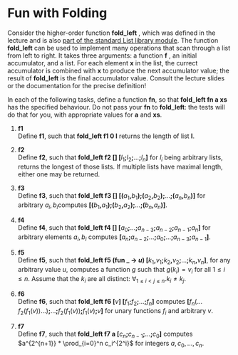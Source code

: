 # Fun with Folding
Consider the higher-order function 
**fold_left**
, which was defined in the lecture and is also [part of the standard List library module](https://v2.ocaml.org/api/List.html#VALfold_left). The function 
**fold_left**
 can be used to implement many operations that scan through a list from left to right. It takes three arguments: a function 
 **f**
 , an initial accumulator, and a list. For each element 
 **x**
 in the list, the currect accumulator is combined with **x** to produce the next accumulator value; the result of **fold_left** is the final accumulator value. Consult the lecture slides or the documentation for the precise definition!

In each of the following tasks, define a function **fn**, so that **fold_left fn a xs** has the specified behaviour. Do not pass your **fn** to **fold_left**: the tests will do that for you, with appropriate values for **a** and **xs**.

1. **f1**  
    Define **f1**, such that **fold_left f1 0 l** returns the length of list **l**.

2. **f2**  
    Define **f2**, such that **fold_left f2 \[\] \[**$l_1$**;**$l_2$**;**$\dots$**;**$l_n$**\]** for $l_i$ being arbitrary lists, returns the longest of those lists. If multiple lists have maximal length, either one may be returned.

3. **f3**  
    Define **f3**, such that **fold_left f3 \[\] \[(**$a_1$**,**$b_1$**);(**$a_2$**,**$b_2$**);**$\dots$**;(**$a_n$**,**$b_n$**)\]** for arbitrary $a_i,b_i$​ computes **\[(**$b_1$**,**$a_1$**);(**$b_2$**,**$a_2$**);**$\dots$**;(**$b_n$**,**$a_n$**)\]**.

4. **f4**  
    Define **f4**, such that **fold_left f4 \[\] \[**$a_0$**;**$\dots$**;**$a_{n-3}$**;**$a_{n-2}$**;**$a_{n-1}$**;**$a_n$**\]** for arbitrary elements $a_i,b_i$ computes **\[**$a_n$**;**$a_{n-2}$**;**$\dots$**;**$a_0$**;**$\dots$**;**$a_{n-3}$**;**$a_{n-1}$**\]**.

5. **f5**  
    Define **f5**, such that  **fold_left f5 (fun _ -> $u$) \[**$k_1$**,**$v_1$**;**$k_2$**,**$v_2$**;**$\dots$**;**$k_n$**,**$v_n$**\]**, for any arbitrary value $u$, computes a function $g$ such that $g(k_i)=v_i$ for all $1\leq i\leq n$. Assume that the $k_i$ are all distinct: $\forall_{1\leq i < j\leq n} .k_i \ne k_j$.

6. **f6**  
    Define **f6**, such that **fold_left f6 \[**$v$**\] \[**$f_1$**;**$f_2$**;**$\dots$**;**$f_n$**\]** computes **\[**$f_n(\dots f_2(f_1(v))\dots)$**;**$\dots$**;**$f_2(f_1(v))$**;**$f_1(v)$**;**$v$**\]** for unary functions $f_i$​ and arbitrary $v$.

7. **f7**  
    Define **f7**, such that **fold_left f7 a \[**$c_n$**;**$c_{n-1}$**;**$\dots$**;**$c_0$**\]** computes $a^{2^{n+1}} * \prod_{i=0}^n c_i^{2^i}$ for integers $a,c_0,\dots,c_n$.